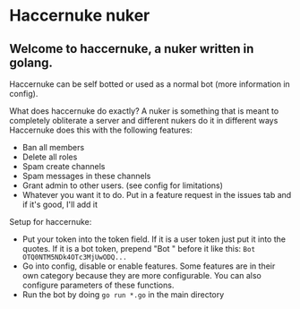 # Haccernuke nuker
## Welcome to haccernuke, a nuker written in golang.

Haccernuke can be self botted or used as a normal bot (more information in config).

What does haccernuke do exactly?
A nuker is something that is meant to completely obliterate a server and different nukers do it in different ways
Haccernuke does this with the following features:
- Ban all members
- Delete all roles
- Spam create channels
- Spam messages in these channels
- Grant admin to other users. (see config for limitations)
- Whatever you want it to do. Put in a feature request in the issues tab and if it's good, I'll add it

Setup for haccernuke:
- Put your token into the token field. If it is a user token just put it into the quotes. If it is a bot token, prepend "Bot " before it like this: `Bot OTQ0NTM5NDk4OTc3MjUwODQ...`
- Go into config, disable or enable features. Some features are in their own category because they are more configurable. You can also configure parameters of these functions.
- Run the bot by doing `go run *.go` in the main directory


